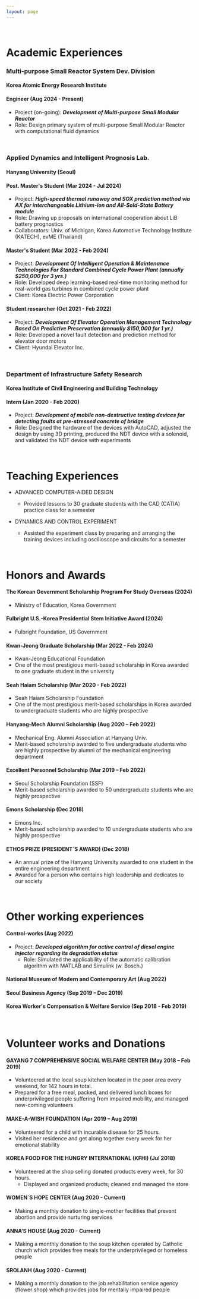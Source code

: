 ```yaml
---
layout: page
---
```


<br/>

# Academic Experiences

### Multi-purpose Small Reactor System Dev. Division
#### Korea Atomic Energy Research Institute
#### Engineer (Aug 2024 - Present)

* Project (on-going): _**Development of Multi-purpose Small Modular Reactor**_
* Role: Design primary system of multi-purpose Small Modular Reactor with computational fluid dynamics

<br/>

### Applied Dynamics and Intelligent Prognosis Lab.
#### Hanyang University (Seoul)
#### Post. Master's Student (Mar 2024 - Jul 2024)

* Project: _**High-speed thermal runaway and SOX prediction method via AX for interchangeable Lithium-ion and All-Sold-State Battery module**_
* Role: Drawing up proposals on international cooperation about LiB battery prognostics
* Collaborators: Univ. of Michigan, Korea Automotive Technology Institute (KATECH), evME (Thailand)

#### Master's Student (Mar 2022 - Feb 2024)

* Project: _**Development Of Intelligent Operation & Maintenance Technologies For Standard Combined Cycle Power Plant (annually $250,000 for 3 yrs.)**_
* Role: Developed deep learning-based real-time monitoring method for real-world gas turbines in combined cycle power plant
* Client: Korea Electric Power Corporation

#### Student researcher (Oct 2021 - Feb 2022)

* Project: _**Development Of Elevator Operation Management Technology Based On Predictive Preservation (annually $150,000 for 1 yr.)**_
* Role: Developed a novel fault detection and prediction method for elevator door motors
* Client: Hyundai Elevator Inc.

<br/>

### Department of Infrastructure Safety Research
#### Korea Institute of Civil Engineering and Building Technology
#### Intern (Jan 2020 - Feb 2020)

* Project: _**Development of mobile non-destructive testing devices for detecting faults at pre-stressed concrete of bridge**_
* Role: Designed the hardware of the devices with AutoCAD, adjusted the design by using 3D printing, produced the NDT device with a solenoid, and validated the NDT device with experiments

<br/>

# Teaching Experiences

- ADVANCED COMPUTER-AIDED DESIGN
  * Provided lessons to 30 graduate students with the CAD (CATIA) practice class for a semester

- DYNAMICS AND CONTROL EXPERIMENT
  * Assisted the experiment class by preparing and arranging the training devices including oscilloscope and circuits for a semester

<br/>

# Honors and Awards

#### The Korean Government Scholarship Program For Study Overseas (2024)
* Ministry of Education, Korea Government

#### Fulbright U.S.-Korea Presidential Stem Initiative Award	(2024)
* Fulbright Foundation, US Government

#### Kwan-Jeong Graduate Scholarship (Mar 2022 - Feb 2024)
* Kwan-Jeong Educational Foundation
* One of the most prestigious merit-based scholarship in Korea awarded to one graduate student in the university

#### Seah Haiam Scholarship (Mar 2020 - Feb 2022)
* Seah Haiam Scholarship Foundation
* One of the most prestigious merit-based scholarships in Korea awarded to undergraduate students who are highly prospective

#### Hanyang-Mech Alumni Scholarship (Aug 2020 – Feb 2022)
* Mechanical Eng. Alumni Association at Hanyang Univ.
* Merit-based scholarship awarded to five undergraduate students who are highly prospective by alumni of the mechanical engineering department

#### Excellent Personnel Scholarship (Mar 2019 – Feb 2022)
* Seoul Scholarship Foundation (SSF)
* Merit-based scholarship awarded to 50 undergraduate students who are highly prospective

#### Emons Scholarship (Dec 2018)
* Emons Inc.
* Merit-based scholarship awarded to 10 undergraduate students who are highly prospective

#### ETHOS PRIZE (PRESIDENT`S AWARD)	(Dec 2018)
* An annual prize of the Hanyang University awarded to one student in the entire engineering department
*	Awarded for a person who contains high leadership and dedicates to our society

<br/>

# Other working experiences

#### Control-works (Aug 2022)

* Project: _**Developed algorithm for active control of diesel engine injector regarding its degradation status**_
  * Role: Simulated the applicability of the automatic calibration algorithm with MATLAB and Simulink (w. Bosch.)

#### National Museum of Modern and Contemporary Art (Aug 2022)

#### Seoul Business Agency (Sep 2019 – Dec 2019)

#### Korea Worker's Compensation & Welfare Service (Sep 2018 - Feb 2019)

<br/>

# Volunteer works and Donations
#### GAYANG 7 COMPREHENSIVE SOCIAL WELFARE CENTER (May 2018 – Feb 2019)
  *	Volunteered at the local soup kitchen located in the poor area every weekend, for 142 hours in total.
  *	Prepared for a free meal, packed, and delivered lunch boxes for underprivileged people suffering from impaired mobility, and managed new-coming volunteers

#### MAKE-A-WISH FOUNDATION (Apr 2019 – Aug 2019)
  *	Volunteered for a child with incurable disease for 25 hours.
  *	Visited her residence and get along together every week for her emotional stability

#### KOREA FOOD FOR THE HUNGRY INTERNATIONAL (KFHI) (Jul 2018)
  *	Volunteered at the shop selling donated products every week, for 30 hours.
 	* Displayed and organized products; cleaned and managed the store

#### WOMEN`S HOPE CENTER (Aug 2020 - Current)
  *	Making a monthly donation to single-mother facilities that prevent abortion and provide nurturing services

#### ANNA’S HOUSE (Aug 2020 - Current)
  *	Making a monthly donation to the soup kitchen operated by Catholic church which provides free meals for the underprivileged or homeless people

#### SROLANH (Aug 2020 - Current)
  * Making a monthly donation to the job rehabilitation service agency (flower shop) which provides jobs for mentally impaired people

<br/>
